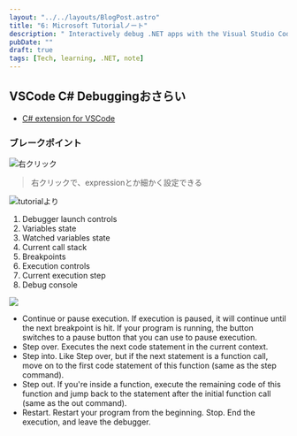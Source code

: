 ```yaml
---
layout: "../../layouts/BlogPost.astro"
title: "6: Microsoft Tutorialノート"
description: " Interactively debug .NET apps with the Visual Studio Code debuggerより"
pubDate: ""
draft: true
tags: [Tech, learning, .NET, note]
---
```


## VSCode C# Debuggingおさらい

- [C# extension for VSCode](https://marketplace.visualstudio.com/items?itemName=ms-dotnettools.csharp)

### ブレークポイント

![右クリック](/assets/debug1.png)

> 右クリックで、expressionとか細かく設定できる

![tutorialより](https://learn.microsoft.com/en-us/training/modules/dotnet-debug/media/debugger-overview.png)

1. Debugger launch controls
2. Variables state
3. Watched variables state
4. Current call stack
5. Breakpoints
6. Execution controls
7. Current execution step
8. Debug console

![](https://learn.microsoft.com/en-us/training/modules/dotnet-debug/media/debugger-controls.png)

- Continue or pause execution. If execution is paused, it will continue until the next breakpoint is hit. If your program is running, the button switches to a pause button that you can use to pause execution.
- Step over. Executes the next code statement in the current context.
- Step into. Like Step over, but if the next statement is a function call, move on to the first code statement of this function (same as the step command).
- Step out. If you're inside a function, execute the remaining code of this function and jump back to the statement after the initial function call (same as the out command).
- Restart. Restart your program from the beginning.
Stop. End the execution, and leave the debugger.
